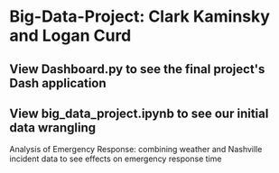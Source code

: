 # Big-Data-Project: Clark Kaminsky and Logan Curd
## View Dashboard.py to see the final project's Dash application
## View big_data_project.ipynb to see our initial data wrangling
Analysis of Emergency Response: combining weather and Nashville incident data to see effects on emergency response time

